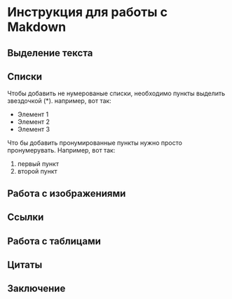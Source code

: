 # Инструкция для работы с Makdown

## Выделение текста

## Списки

Чтобы добавить не нумерованые списки, необходимо пункты выделить звездочкой (*).
например, вот так:
* Элемент 1
* Элемент 2
* Элемент 3

Что бы добавить пронумированные пункты нужно просто пронумерувать.
Например, вот так:
1. первый пункт
2. второй пункт

## Работа с изображениями

## Ссылки

## Работа с таблицами

## Цитаты

## Заключение